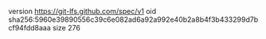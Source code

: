 version https://git-lfs.github.com/spec/v1
oid sha256:5960e39890556c39c6e082ad6a92a992e40b2a8b4f3b433299d7bcf94fdd8aaa
size 276
